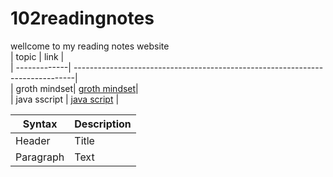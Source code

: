 # 102readingnotes  
wellcome to my reading notes website  
| topic        | link                                                                          |  
| -------------| ------------------------------------------------------------------------------|  
| groth mindset| [groth mindset](https://ahmadhirthani.github.io/102readingnotes/crowthmindset)|  
| java sscript | [java script](https://ahmadhirthani.github.io/102readingnotes/javascript)     |  

| Syntax      | Description |
| ----------- | ----------- |
| Header      | Title       |
| Paragraph   | Text        |


